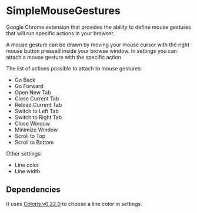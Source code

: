 # SimpleMouseGestures

Google Chrome extension that provides the ability to define mouse gestures that will run specific actions in your
browser.

A mouse gesture can be drawn by moving your mouse cursor with the right mouse button pressed inside your browse window.
In settings you can attach a mouse gesture with the specific action.

The list of actions possible to attach to mouse gestures:

- Go Back
- Go Forward
- Open New Tab
- Close Current Tab
- Reload Current Tab
- Switch to Left Tab
- Switch to Right Tab
- Close Window
- Minimize Window
- Scroll to Top
- Scroll to Bottom

Other settings:

- Line color
- Line width

## Dependencies

It uses [Coloris v0.22.0](https://github.com/mdbassit/Coloris) to choose a line color in settings.
